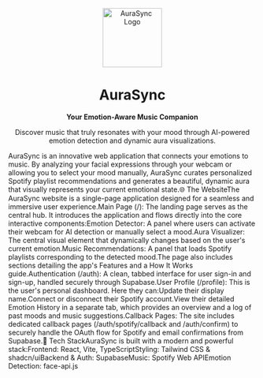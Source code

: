 <div align="center"><img src="https://i.ibb.co/4nDnvPR0/1.png" alt="AuraSync Logo" width="120" /><h1>AuraSync</h1><p><strong>Your Emotion-Aware Music Companion</strong></p><p>Discover music that truly resonates with your mood through AI-powered emotion detection and dynamic aura visualizations.</p></div>AuraSync is an innovative web application that connects your emotions to music. By analyzing your facial expressions through your webcam or allowing you to select your mood manually, AuraSync curates personalized Spotify playlist recommendations and generates a beautiful, dynamic aura that visually represents your current emotional state.🌐 The WebsiteThe AuraSync website is a single-page application designed for a seamless and immersive user experience.Main Page (/): The landing page serves as the central hub. It introduces the application and flows directly into the core interactive components:Emotion Detector: A panel where users can activate their webcam for AI detection or manually select a mood.Aura Visualizer: The central visual element that dynamically changes based on the user's current emotion.Music Recommendations: A panel that loads Spotify playlists corresponding to the detected mood.The page also includes sections detailing the app's Features and a How It Works guide.Authentication (/auth): A clean, tabbed interface for user sign-in and sign-up, handled securely through Supabase.User Profile (/profile): This is the user's personal dashboard. Here they can:Update their display name.Connect or disconnect their Spotify account.View their detailed Emotion History in a separate tab, which provides an overview and a log of past moods and music suggestions.Callback Pages: The site includes dedicated callback pages (/auth/spotify/callback and /auth/confirm) to securely handle the OAuth flow for Spotify and email confirmations from Supabase.🚀 Tech StackAuraSync is built with a modern and powerful stack:Frontend: React, Vite, TypeScriptStyling: Tailwind CSS & shadcn/uiBackend & Auth: SupabaseMusic: Spotify Web APIEmotion Detection: face-api.js
